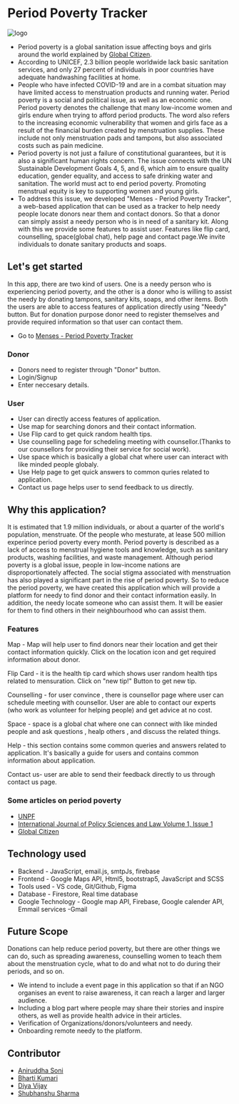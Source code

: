 # Period Poverty Tracker
![logo](https://user-images.githubusercontent.com/87236107/160803967-4c573e67-e94b-4f12-9253-d065f772a6e2.png)


* Period poverty is a global sanitation issue affecting boys and girls around the world explained by [Global Citizen](https://www.globalcitizen.org/en/content/period-poverty-everything-you-need-to-know/).
* According to UNICEF, 2.3 billion people worldwide lack basic sanitation services, and only 27 percent of individuals in poor countries have adequate handwashing facilities at home. 
* People who have infected COVID-19 and are in a combat situation may have limited access to menstruation products and running water. Period poverty is a social and political issue, as well as an economic one. Period poverty denotes the challenge that many low-income women and girls endure when trying to afford period products. The word also refers to the increasing economic vulnerability that women and girls face as a result of the financial burden created by menstruation supplies. These include not only menstruation pads and tampons, but also associated costs such as pain medicine.
* Period poverty is not just a failure of constitutional guarantees, but it is also a significant human rights concern. The issue connects with the UN Sustainable Development Goals 4, 5, and 6, which aim to ensure quality education, gender equality, and access to safe drinking water and sanitation.
The world must act to end period poverty. Promoting menstrual equity is key to supporting women and young girls. 
* To address this issue, we developed "Menses - Period Poverty Tracker", a web-based application that can be used as a tracker to help needy people locate donors near them and contact donors. So that a donor can simply assist a needy person who is in need of a sanitary kit. Along with this we provide some features to assist user. Features like flip card, counselling, space(global chat), help page and contact page.We invite individuals to donate sanitary products and soaps. 

## Let's get started

In this app, there are two kind of users. One is a needy person who is experiencing period poverty, and the other is a donor who is willing to assist the needy by donating tampons, sanitary kits, soaps, and other items. Both the users are able to access features of application directly using "Needy" button. But for donation purpose donor need to register themselves and provide required information so that user can contact them.

* Go to [Menses - Period Poverty Tracker](https://gdsc-rtu.github.io/Solution-Challenge-Menses/) 
### Donor
* Donors need to register through "Donor" button.
* Login/Signup
* Enter neccesary details.
### User
* User can directly access features of application.
* Use map for searching donors and their contact information.
* Use Flip card to get quick random health tips.
* Use counselling page for schedeling meeting with counsellor.(Thanks to our counsellors for providing their service for social work).
* Use space which is basically a global chat where user can interact with like minded people globaly.
* Use Help page to get quick answers to common quries related to application.
* Contact us page helps user to send feedback to us directly.

## Why this application?

It is estimated that 1.9 million individuals, or about a quarter of the world's population, menstruate.
Of the people who mesturate, at lease 500 million experince period poverty every month. Period poverty is described as a lack of access to menstrual hygiene tools and knowledge, such as sanitary products, washing facilities, and waste management.
Although period poverty is a global issue, people in low-income nations are disproportionately affected. The social stigma associated with menstruation has also played a significant part in the rise of period poverty. 
So to reduce the period poverty, we have created this application which will provide a platform for needy to find donor and their contact information easily. In addition, the needy locate someone who can assist them. It will be easier for them to find others in their neighbourhood who can assist them. 

### Features

Map - Map will help user to find donors near their location and get their contact information quickly. Click on the location icon and get required information about donor.

Flip Card - it is the health tip card which shows user random health tips related to mensuration. Click on "new tip!" Button to get new tip.

Counselling - for user convince , there is counsellor page where user can schedule meeting with counsellor. User are able to contact our experts (who work as volunteer for helping people) and get advice at no cost.

Space - space is a global chat where one can connect with like minded people and ask questions , healp others , and discuss the related things.

Help - this section contains some common queries and answers related to application. It's basically a guide for users and contains common information about application.

Contact us- user are able to send their feedback directly to us through contact us page.

### Some articles on period poverty

* [UNPF](https://www.unfpa.org/menstruationfaq) 
* [International Journal of Policy Sciences and Law Volume 1, Issue 1](https://ijpsl.in/wp-content/uploads/2020/09/Period-Poverty_Sachika-Preetkiran.pdf)
* [Global Citizen](https://www.globalcitizen.org/en/content/period-poverty-everything-you-need-to-know/)

## Technology used

* Backend - JavaScript, email.js, smtpJs, firebase 
* Frontend - Google Maps API, Html5, bootstrap5, JavaScript and SCSS
* Tools used - VS code, Git/Github, Figma
* Database - Firestore, Real time database
* Google Technology - Google map API, Firebase, Google calender API, Emmail services -Gmail

## Future Scope

Donations can help reduce period poverty, but there are other things we can do, such as spreading awareness, counselling women to teach them about the menstruation cycle, what to do and what not to do during their periods, and so on.

* We intend to include a event page in this application so that if an NGO organises an event to raise awareness, it can reach a larger and larger audience. 
* Including a blog part where people may share their stories and inspire others, as well as provide health advice in their articles.
* Verification of Organizations/donors/volunteers and needy.
* Onboarding remote needy to the platform.

## Contributor

* [Aniruddha Soni](https://github.com/AniruddhaSoni)
* [Bharti Kumari](https://github.com/bhartik021)
* [Diya Vijay](https://github.com/DiyaVj)
* [Shubhanshu Sharma](https://github.com/Shubhanshu156)
